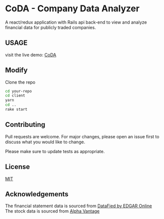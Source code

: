 # CoDA - Company Data Analyzer

A react/redux application with Rails api back-end to view and analyze financial data for publicly traded companies.

## USAGE
visit the live demo: [CoDA](https://www.fin-coda.com)

## Modify

Clone the repo

```bash
cd your-repo
cd client
yarn
cd ..
rake start
```

## Contributing
Pull requests are welcome. For major changes, please open an issue first to discuss what you would like to change.

Please make sure to update tests as appropriate.

## License
[MIT](https://choosealicense.com/licenses/mit/)

## Acknowledgements
The financial statement data is sourced from [DataFied by EDGAR Online](https://developer.edgar-online.com/)
The stock data is sourced from [Alpha Vantage](https://www.alphavantage.co/)


